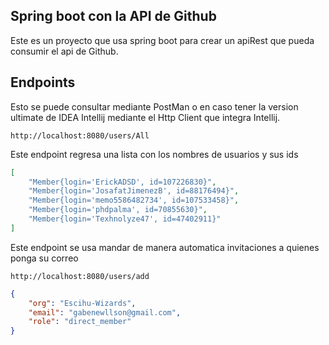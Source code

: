 ## Spring boot con la API de Github

Este es un proyecto que usa spring boot para crear un apiRest que pueda
consumir el api de Github.

## Endpoints
Esto se puede consultar mediante PostMan o
en caso tener la version ultimate de IDEA Intellij
mediante el Http Client que integra Intellij.

```
http://localhost:8080/users/All
```
Este endpoint regresa una lista con los nombres de usuarios y sus ids

```json
[
    "Member{login='ErickADSD', id=107226830}",
    "Member{login='JosafatJimenezB', id=88176494}",
    "Member{login='memo5586482734', id=107533458}",
    "Member{login='phdpalma', id=70855630}",
    "Member{login='Texhnolyze47', id=47402911}"
]
```

Este endpoint se usa mandar de manera automatica invitaciones a quienes 
ponga su correo
```
http://localhost:8080/users/add

```

```json
{
    "org": "Escihu-Wizards",
    "email": "gabenewllson@gmail.com",
    "role": "direct_member"
}
```
